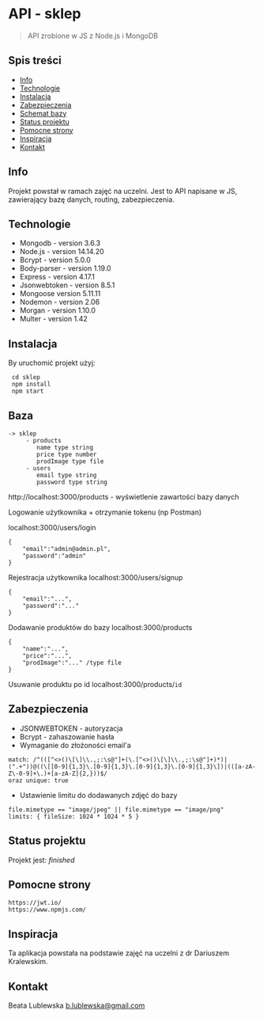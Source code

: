 # API - sklep 
> API zrobione w JS z Node.js i MongoDB

## Spis treści
* [Info](#info)
* [Technologie](#technologie)
* [Instalacja](#instalacja)
* [Zabezpieczenia](#zabezpieczenia)
* [Schemat bazy](#schemat_bazy)
* [Status projektu](#status)
* [Pomocne strony](#pomocne_strony)
* [Inspiracja](#inspiracja)
* [Kontakt](#kontakt)

## Info
Projekt powstał w ramach zajęć na uczelni. 
Jest to API napisane w JS, zawierający bazę danych, routing, zabezpieczenia.


## Technologie

* Mongodb - version 3.6.3
* Node.js - version 14.14.20
* Bcrypt - version 5.0.0
* Body-parser - version 1.19.0
* Express - version 4.17.1
* Jsonwebtoken - version 8.5.1
* Mongoose version 5.11.11
* Nodemon - version 2.06
* Morgan - version 1.10.0
* Multer - version 1.42

## Instalacja
By uruchomić projekt użyj:

```
 cd sklep
 npm install
 npm start
```

## Baza
```
-> sklep 
     - products
        name type string
        price type number
        prodImage type file
     - users
        email type string
        password type string
```


http://localhost:3000/products - wyświetlenie zawartości bazy danych

Logowanie użytkownika + otrzymanie tokenu (np Postman)

localhost:3000/users/login
```
{
    "email":"admin@admin.pl",
    "password":"admin"
}
```


Rejestracja użytkownika 
localhost:3000/users/signup
```
{
    "email":"...",
    "password":"..."
}
```

Dodawanie produktów do bazy
localhost:3000/products
```
{
    "name":"...",
    "price":"...",
    "prodImage":"..." /type file
} 
```

Usuwanie produktu po id
localhost:3000/products/`id`


## Zabezpieczenia
* JSONWEBTOKEN - autoryzacja
* Bcrypt - zahaszowanie hasła
* Wymaganie do złożoności email'a
```
match: /^(([^<>()\[\]\\.,;:\s@"]+(\.[^<>()\[\]\\.,;:\s@"]+)*)|(".+"))@((\[[0-9]{1,3}\.[0-9]{1,3}\.[0-9]{1,3}\.[0-9]{1,3}\])|(([a-zA-Z\-0-9]+\.)+[a-zA-Z]{2,}))$/
oraz unique: true
```
* Ustawienie limitu do dodawanych zdjęć do bazy
```
file.mimetype == "image/jpeg" || file.mimetype == "image/png"
limits: { fileSize: 1024 * 1024 * 5 }
```



## Status projektu
Projekt jest: _finished_

## Pomocne strony

```
https://jwt.io/
https://www.npmjs.com/
```

## Inspiracja
Ta aplikacja powstała na podstawie zajęć na uczelni z dr Dariuszem Kralewskim.

## Kontakt
Beata Lublewska
b.lublewska@gmail.com
